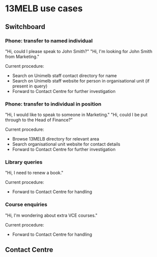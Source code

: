 # 13MELB use cases

## Switchboard

### Phone: transfer to named individual

"Hi, could I please speak to John Smith?"
"Hi, I'm looking for John Smith from Marketing."

Current procedure:

- Search on Unimelb staff contact directory for name
- Search on Unimelb staff website for person in organisational unit (if present in query)
- Forward to Contact Centre for further investigation

### Phone: transfer to individual in position

"Hi, I would like to speak to someone in Marketing."
"Hi, could I be put through to the Head of Finance?"

Current procedure:

- Browse 13MELB directory for relevant area
- Search organisational unit website for contact details
- Forward to Contact Centre for further investigation

### Library queries

"Hi, I need to renew a book."

Current procedure:

- Forward to Contact Centre for handling

### Course enquiries

"Hi, I'm wondering about extra VCE courses."

Current procedure:

- Forward to Contact Centre for handling

## Contact Centre 